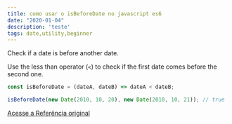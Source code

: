 ```yaml
---
title: como usar o isBeforeDate no javascript es6
date: "2020-01-04"
description: 'teste'
tags: date,utility,beginner
---
```


Check if a date is before another date.

Use the less than operator (`<`) to check if the first date comes before the second one.

```js
const isBeforeDate = (dateA, dateB) => dateA < dateB;
```

```js
isBeforeDate(new Date(2010, 10, 20), new Date(2010, 10, 21)); // true
```


[Acesse a Referência original](http://github.com/30-seconds/)
